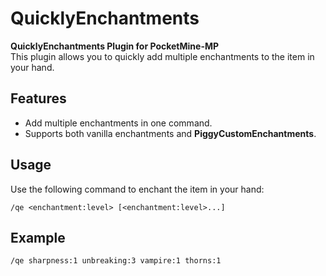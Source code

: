 # QuicklyEnchantments

**QuicklyEnchantments Plugin for PocketMine-MP**  
This plugin allows you to quickly add multiple enchantments to the item in your hand.  

## Features
- Add multiple enchantments in one command.
- Supports both vanilla enchantments and **PiggyCustomEnchantments**.

## Usage
Use the following command to enchant the item in your hand:  

```plaintext
/qe <enchantment:level> [<enchantment:level>...]
```

## Example

```plaintext
/qe sharpness:1 unbreaking:3 vampire:1 thorns:1
```
